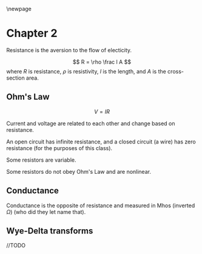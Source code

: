\newpage
# Chapter 2

Resistance is the aversion to the flow of electicity.

$$
R = \rho \frac l A
$$
where $R$ is resistance, $\rho$ is resistivity, $l$ is the length, and $A$ is the cross-section area.

## Ohm's Law
$$
V = I R
$$

Current and voltage are related to each other and change based on resistance.

An open circuit has infinite resistance, and a closed circuit (a wire) has zero resistance (for the purposes of this class).

Some resistors are variable.

Some resistors do not obey Ohm's Law and are nonlinear.

## Conductance

Conductance is the opposite of resistance and measured in Mhos (inverted $\Omega$) (who did they let name that).

## Wye-Delta transforms
//TODO
